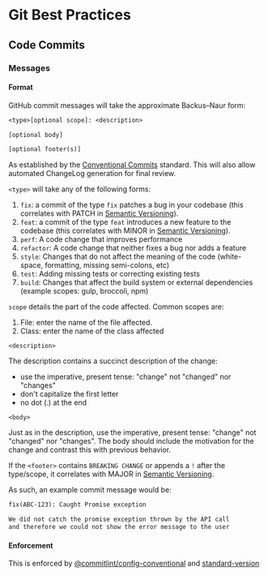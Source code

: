 # Git Best Practices

## Code Commits

### Messages

#### Format

GitHub commit messages will take the approximate Backus–Naur form:

```txt
<type>[optional scope]: <description>

[optional body]

[optional footer(s)]
```

As established by the [Conventional Commits](https://www.conventionalcommits.org/en/v1.0.0/) standard. This will also allow automated ChangeLog generation for final review.

`<type>` will take any of the following forms:

1. `fix`: a commit of the type `fix` patches a bug in your codebase (this correlates with PATCH in [Semantic Versioning](https://semver.org/)).
2. `feat`: a commit of the type `feat` introduces a new feature to the codebase (this correlates with MINOR in [Semantic Versioning](https://semver.org/)).
3. `perf`: A code change that improves performance
4. `refactor`: A code change that neither fixes a bug nor adds a feature
5. `style`: Changes that do not affect the meaning of the code (white-space, formatting, missing semi-colons, etc)
6. `test`: Adding missing tests or correcting existing tests
7. `build`: Changes that affect the build system or external dependencies (example scopes: gulp, broccoli, npm)

`scope` details the part of the code affected. Common scopes are:

1. File: enter the name of the file affected.
2. Class: enter the name of the class affected

`<description>`

The description contains a succinct description of the change:

- use the imperative, present tense: "change" not "changed" nor "changes"
- don't capitalize the first letter
- no dot (.) at the end

`<body>`

Just as in the description, use the imperative, present tense: "change" not "changed" nor "changes". The body should include the motivation for the change and contrast this with previous behavior.

If the `<footer>` contains `BREAKING CHANGE` or appends a `!` after the type/scope, it correlates with MAJOR in [Semantic Versioning](https://semver.org/).

As such, an example commit message would be:

```txt
fix(ABC-123): Caught Promise exception

We did not catch the promise exception thrown by the API call
and therefore we could not show the error message to the user
```

#### Enforcement

This is enforced by [@commitlint/config-conventional](https://github.com/conventional-changelog/commitlint/tree/master/%40commitlint/config-conventional) and [standard-version](https://github.com/conventional-changelog/standard-version)